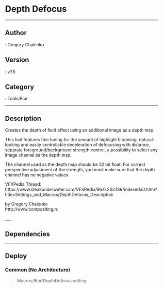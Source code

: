 # Depth Defocus
___

## Author
 : Gregory Chalenko

## Version
 : v7.5

## Category
 : Tools/Blur
___

## Description
<p>Creates the depth of field effect using an additional image as a depth map.</p>

<p>This tool features fine tuning for the amount of highlight blooming, natural-looking and easily controllable deceleration of defocusing with distance, separate foreground/background strength control, a possibility to select any image channel as the depth map.</p>

<p>The channel used as the depth map should be 32 bit float. For correct perspective adjustment of the strength, you must make sure that the depth channel has no negative values</p>

<p>VFXPedia Thread:<br>
https://www.steakunderwater.com/VFXPedia/96.0.243.189/indexe0a0.html?title=Settings_and_Macros/DepthDefocus_Description</p>

<p>by Gregory Chalenko<br>
http://www.compositing.ru</p>___

## Dependencies


___

## Deploy

### Common (No Architecture)

> Macros/Blur/DepthDefocus.setting  
